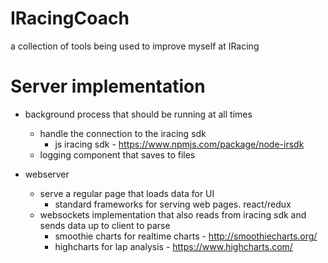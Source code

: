 # IRacingCoach
a collection of tools being used to improve myself at IRacing

Server implementation
======

- background process that should be running at all times
  - handle the connection to the iracing sdk
    - js iracing sdk - https://www.npmjs.com/package/node-irsdk
  - logging component that saves to files

- webserver
  - serve a regular page that loads data for UI
    - standard frameworks for serving web pages.
    react/redux
  - websockets implementation that also reads from iracing sdk and sends data up to client to parse
    - smoothie charts for realtime charts - http://smoothiecharts.org/
    - highcharts for lap analysis - https://www.highcharts.com/

  
